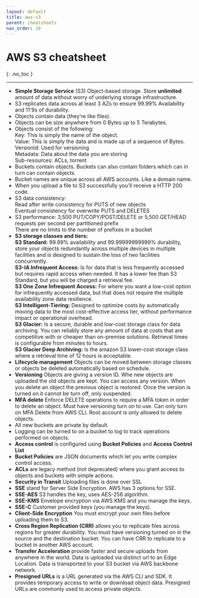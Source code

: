 ```yaml
---
layout: default
title: aws-s3
parent: cheatsheets
nav_order: 10
---
```

# AWS S3 cheatsheet
{: .no_toc }

---

- **Simple Storage Service** (S3) Object-based storage. Store **unlimited** amount of data without worry of underlying storage
  infrastructure.
- S3 replicates data across at least 3 AZs to ensure 99.99% Availability and 11'9s of durability.
- Objects contain data (they're like files).
- Objects can be size anywhere from 0 Bytes up to 5 Terabytes.
- Objects consist of the following:  
  Key: This is simply the name of the object.  
  Value: This is simply the data and is made up of a sequence of Bytes.  
  VersionId: Used for versioning  
  Metadata: Data about the data you are storing  
  Sub-resources: ACLs, torrent
- Buckets contain objects. Buckets can also contain folders which can in turn can contain objects.
- Bucket names are unique across all AWS accounts. Like a domain name.
- When you upload a file to S3 successfully you'll receive a HTTP 200 code.
- S3 data consistency:  
  Read after write consistency for PUTS of new objects    
  Eventual consistency for overwrite PUTS and DELETES
- S3 performance:
  3,500 PUT/COPY/POST/DELETE or 5,500 GET/HEAD requests per second per partitioned prefix  
  There are no limits to the number of prefixes in a bucket
- **S3 storage classes and tiers:**  
  **S3 Standard:** 99.99% availability and 99.99999999999% durability, store your objects redundantly across multiple devices in multiple facilities and is designed to sustain the loss of two facilities concurrently.   
  **S3-IA Infrequent Access:** Is for data that is less frequently accessed but requires rapid access when needed. It has a lower fee than S3 Standard, but you will be charged a retrieval fee.  
  **S3 One Zone Infrequent Access:** For where you want a low-cost option for infrequently accessed data, but that does not require the multiple availability zone data resilience.  
  **S3 Intelligent-Tiering:** Designed to optimize costs by automatically moving data to the most cost-effective access tier, without performance impact or operational overhead.  
  **S3 Glacier:** Is a secure, durable and low-cost storage class for data archiving. You can reliably store any amount of data at costs that are competitive with or cheaper than on-premise solutions. Retrieval times is configurable from minutes to hours.  
  **S3 Glacier Deep Archiving:** Is the amazon S3 lower-cost storage class where a retrieval time of 12 hours is acceptable.
- **Lifecycle management** Objects can be moved between storage classes or objects be deleted automatically based on schedule.
- **Versioning** Objects are giving a version ID. Whe new objects are uploaded the old objects are kept. You can access any
  version. When you delete an object the previous object is restored. Once the version is turned on it cannot be turn off,
  only suspended.
- **MFA delete** Enforce DELETE operations to require a MFA token in order to delete an object. Must have versioning turn on
  to use. Can only turn on MFA Delete from AWS CLI. Root account is only allowed to delete objects.
- All new buckets are private by default.
- Logging can be turned to on a bucket to log to track operations performed on objects.
- **Access control** is configured using **Bucket Policies** and **Access Control List**
- **Bucket Policies** are JSON documents which let you write complex control access.
- **ACLs** are legacy method (not deprecated) where you grant access to objects and buckets with simple actions.
- **Security in Transit** Uploading files is done over SSL
- **SSE** stand for Server Side Encryption. AWS has 3 options for SSE.
- **SSE-AES** S3 handles the key, uses AES-256 algorithm.
- **SSE-KMS** Envelope encryption via AWS KMS and you manage the keys.
- **SSE-C** Customer provided keys (you manage the keys).
- **Client-Side Encryption** You must encrypt your own files before uploading them to S3.
- **Cross Region Replication (CRR)** allows you to replicate files across regions for greater durability. You must have versioning
  turned on in the source and the destination bucket. You can have CRR to replicate to a bucket in another AWS account.
- **Transfer Acceleration** provide faster and secure uploads from anywhere in the world. Data is uploaded via distinct url
  to an Edge Location. Data is transported to your S3 bucket via AWS backbone network.
- **Presigned URLs** is a URL generated via the AWS CLI and SDK. It provides temporary access to write or download object data.
  Presigned URLs are commonly used to access private objects.

